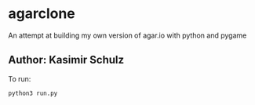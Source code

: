 # agarclone
An attempt at building my own version of agar.io with python and pygame

## Author: Kasimir Schulz

To run:
``` bash
python3 run.py
```
